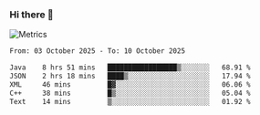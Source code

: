 ### Hi there 👋

![Metrics](https://github.com/radoapx/radoapx/blob/main/github-metrics.svg)

<!--START_SECTION:waka-->

```txt
From: 03 October 2025 - To: 10 October 2025

Java    8 hrs 51 mins   █████████████████▒░░░░░░░   68.91 %
JSON    2 hrs 18 mins   ████▒░░░░░░░░░░░░░░░░░░░░   17.94 %
XML     46 mins         █▓░░░░░░░░░░░░░░░░░░░░░░░   06.06 %
C++     38 mins         █▒░░░░░░░░░░░░░░░░░░░░░░░   05.04 %
Text    14 mins         ▒░░░░░░░░░░░░░░░░░░░░░░░░   01.92 %
```

<!--END_SECTION:waka-->

<!--
**radoapx/radoapx** is a ✨ _special_ ✨ repository because its `README.md` (this file) appears on your GitHub profile.

Here are some ideas to get you started:

- 🔭 I’m currently working on ...
- 🌱 I’m currently learning ...
- 👯 I’m looking to collaborate on ...
- 🤔 I’m looking for help with ...
- 💬 Ask me about ...
- 📫 How to reach me: ...
- 😄 Pronouns: ...
- ⚡ Fun fact: ...
-->
